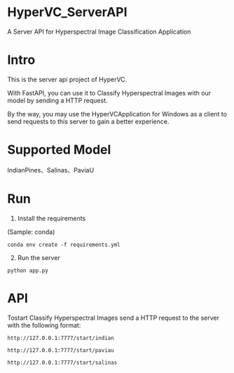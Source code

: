 # HyperVC_ServerAPI

A Server API for Hyperspectral Image Classification Application

# Intro

This is the server api project of HyperVC.

With FastAPI, you can use it to Classify Hyperspectral Images with our model by sending a HTTP request.

By the way, you may use the HyperVCApplication for Windows as a client to send requests to this server to gain a better experience.


# Supported Model

IndianPines、Salinas、PaviaU

# Run

1. Install the requirements

(Sample: conda)

`conda env create -f requirements.yml`

2. Run the server

`python app.py`

# API
Tostart Classify Hyperspectral Images send a HTTP request to the server with the following format:

`http://127.0.0.1:7777/start/indian`

`http://127.0.0.1:7777/start/paviau`

`http://127.0.0.1:7777/start/salinas`

